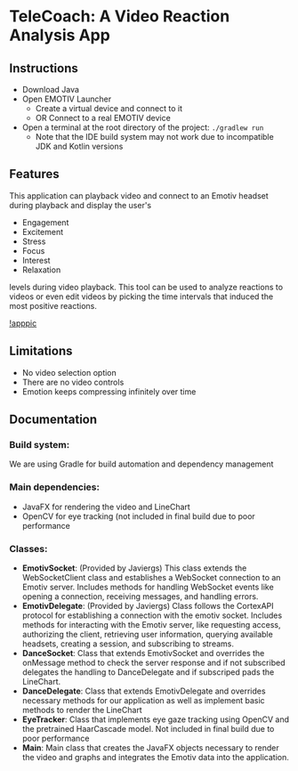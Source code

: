 # TeleCoach: A Video Reaction Analysis App

## Instructions

* Download Java
* Open EMOTIV Launcher
    * Create a virtual device and connect to it
    * OR Connect to a real EMOTIV device
* Open a terminal at the root directory of the project: ```./gradlew run```
    * Note that the IDE build system may not work due to incompatible JDK and Kotlin versions

## Features
This application can playback video and connect to an Emotiv headset during playback and display the user's 
* Engagement
* Excitement
* Stress
* Focus
* Interest
* Relaxation

levels during video playback. This tool can be used to analyze reactions to videos or even edit videos by picking the time intervals that induced the most positive reactions. 

[!apppic](apppic.png)

## Limitations
* No video selection option
* There are no video controls
* Emotion keeps compressing infinitely over time

## Documentation

### Build system:
We are using Gradle for build automation and dependency management

### Main dependencies:
* JavaFX for rendering the video and LineChart
* OpenCV for eye tracking (not included in final build due to poor performance

### Classes:

* **EmotivSocket**: (Provided by Javiergs) This class extends the WebSocketClient class and establishes a WebSocket connection to an Emotiv server. Includes methods for handling WebSocket events like opening a connection, receiving messages, and handling errors. 
* **EmotivDelegate**: (Provided by Javiergs) Class follows the CortexAPI protocol for establishing a connection with the emotiv socket. Includes methods for interacting with the Emotiv server, like requesting access, authorizing the client, retrieving user information, querying available headsets, creating a session, and subscribing to streams.
* **DanceSocket**: Class that extends EmotivSocket and overrides the onMessage method to check the server response and if not subscribed delegates the handling to DanceDelegate and if subscriped pads the LineChart. 
* **DanceDelegate**: Class that extends EmotivDelegate and overrides necessary methods for our application as well as implement basic methods to render the LineChart
* **EyeTracker**: Class that implements eye gaze tracking using OpenCV and the pretrained HaarCascade model. Not included in final build due to poor performance
* **Main**: Main class that creates the JavaFX objects necessary to render the video and graphs and integrates the Emotiv data into the application. 







